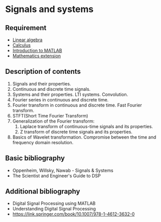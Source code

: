 # Signals and systems

## Requirement

- [Linear algebra](../block1/linear_algebra.md)
- [Calculus](../block1/calculus.md)
- [Introduction to MATLAB](../block1/introduction_to_matlab.md)
- [Mathematics extension](../block2/mathematics_extension.md)

## Description of contents

1. Signals and their properties.
2. Continuous and discrete time signals.
3. Systems and their properties. LTI systems. Convolution.
4. Fourier series in continuous and discrete time.
5. Fourier transform in continuous and discrete time. Fast Fourier transform.
6. STFT(Short Time Fourier Transform)
7. Generalization of the Fourier transform:
    1. Laplace transform of continuous-time signals and its properties.
    2. Z transform of discrete time signals and its properties.
8. Basics of Wavelet transformation. Compromise between the time and frequency domain resolution.

## Basic bibliography

- Oppenheim, Willsky, Nawab - Signals & Systems
- The Scientist and Engineer's Guide to DSP

## Additional bibliography
- Digital Signal Processing using MATLAB
- Understanding Digital Signal Processing
- https://link.springer.com/book/10.1007/978-1-4612-3632-0

